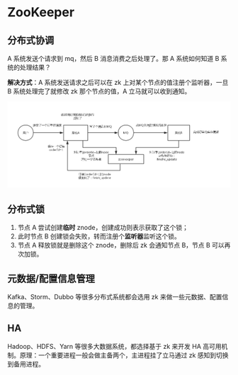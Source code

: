 # ZooKeeper

## 分布式协调

A 系统发送个请求到 mq，然后 B 消息消费之后处理了。那 A 系统如何知道 B 系统的处理结果？

**解决方式**：A 系统发送请求之后可以在 zk 上对某个节点的值注册个监听器，一旦 B 系统处理完了就修改 zk 那个节点的值，A 立马就可以收到通知。

![](../.gitbook/assets/01zookeeper-de-fen-bu-shi-xie-tiao-chang-jing%20%281%29.png)

## 分布式锁

1. 节点 A 尝试创建**临时** znode，创建成功则表示获取了这个锁；
2. 此时节点 B 创建锁会失败，转而注册个**监听器**监听这个锁。
3. 节点 A 释放锁就是删除这个 znode，删除后 zk 会通知节点 B，节点 B 可以再次加锁。

## 元数据/配置信息管理

Kafka、Storm、Dubbo 等很多分布式系统都会选用 zk 来做一些元数据、配置信息的管理。

## HA 

Hadoop、HDFS、Yarn 等很多大数据系统，都选择基于 zk 来开发 HA 高可用机制。原理：一个重要进程一般会做主备两个，主进程挂了立马通过 zk 感知到切换到备用进程。


